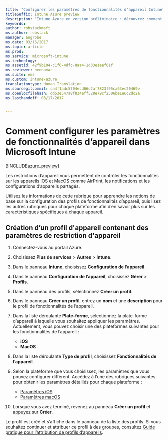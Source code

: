 ```yaml
---
title: "Configurer les paramètres de fonctionnalités d’appareil Intune"
titleSuffix: Intune Azure preview
description: "Intune Azure en version préliminaire : découvrez comment utiliser Intune pour configurer les fonctionnalités sur les appareils que vous gérez."
keywords: 
author: robstackmsft
ms.author: robstack
manager: angrobe
ms.date: 03/16/2017
ms.topic: article
ms.prod: 
ms.service: microsoft-intune
ms.technology: 
ms.assetid: 42f9b104-c1f6-4dfc-8aa4-1d33e1eaf61f
ms.reviewer: heenamac
ms.suite: ems
ms.custom: intune-azure
translationtype: Human Translation
ms.sourcegitcommit: ca4f1adc5704ecd66d2af7823f95ca63ec20469e
ms.openlocfilehash: dd53e547a8f834eff528e79cf2506be1e6c2dc2a
ms.lasthandoff: 03/17/2017


---
```


# <a name="how-to-configure-device-feature-settings-in-microsoft-intune"></a>Comment configurer les paramètres de fonctionnalités d’appareil dans Microsoft Intune

[!INCLUDE[azure_preview](../includes/azure_preview.md)]

Les restrictions d’appareil vous permettent de contrôler les fonctionnalités sur les appareils iOS et MacOS comme AirPrint, les notifications et les configurations d’appareils partagés.

Utilisez les informations de cette rubrique pour apprendre les notions de base sur la configuration des profils de fonctionnalités d’appareil, puis lisez les autres rubriques pour chaque plateforme afin d’en savoir plus sur les caractéristiques spécifiques à chaque appareil.

## <a name="create-a-device-profile-containing-device-restriction-settings"></a>Création d’un profil d'appareil contenant des paramètres de restriction d'appareil

1. Connectez-vous au portail Azure.
2. Choisissez **Plus de services** > **Autres** > **Intune**.
3. Dans le panneau **Intune**, choisissez **Configuration de l’appareil**.
2. Dans le panneau **Configuration de l’appareil**, choisissez **Gérer** > **Profils**.
3. Dans le panneau des profils, sélectionnez **Créer un profil**.
4. Dans le panneau **Créer un profil**, entrez un **nom** et une **description** pour le profil de fonctionnalités de l’appareil.
5. Dans la liste déroulante **Plate-forme**, sélectionnez la plate-forme d’appareil à laquelle vous souhaitez appliquer les paramètres. Actuellement, vous pouvez choisir une des plateformes suivantes pour les fonctionnalités de l’appareil :
    - **iOS**
    - **MacOS**
6. Dans la liste déroulante **Type de profil**, choisissez **Fonctionnalités de l’appareil**. 
7. Selon la plateforme que vous choisissez, les paramètres que vous pouvez configurer diffèrent. Accédez à l’une des rubriques suivantes pour obtenir les paramètres détaillés pour chaque plateforme :
    - [Paramètres iOS](device-features-for-ios.md)
    - [Paramètres macOS](device-features-for-macos.md)

8. Lorsque vous avez terminé, revenez au panneau **Créer un profil** et appuyez sur **Créer**.

Le profil est créé et s’affiche dans le panneau de la liste des profils.
Si vous souhaitez continuer et attribuer ce profil à des groupes, consultez [Guide pratique pour l’attribution de profils d’appareils](how-to-assign-device-profiles.md).




